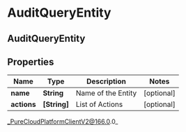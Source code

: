 # AuditQueryEntity

## AuditQueryEntity

## Properties

|Name | Type | Description | Notes|
|------------ | ------------- | ------------- | -------------|
| **name** | **String** | Name of the Entity | [optional] |
| **actions** | **[String]** | List of Actions | [optional] |



_PureCloudPlatformClientV2@166.0.0_
